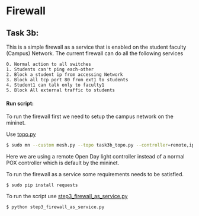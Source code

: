 # Firewall

## Task 3b:
This is a simple firewall as a service that is enabled on the student faculty (Campus) Network.
The current firewall can do all the following services

```
0. Normal action to all switches
1. Students can't ping each-other
2. Block a student ip from accessing Network
3. Block all tcp port 80 from ext1 to students
4. Student1 can talk only to faculty1
5. Block All external traffic to students
```

#### Run script:
To run the firewall first we need to setup the campus network on the mininet.

Use [topo.py](https://github.com/shreyakupadhyay/SDN-Project/blob/master/scripts/task3_topo.py)
```sh
$ sudo mn --custom mesh.py --topo task3b_topo.py --controller=remote,ip=127.0.0.1
```
Here we are using a remote Open Day light controller instead of a normal POX controller which is default by the mininet.

To run the firewall as a service some requirements needs to be satisfied. 
```
$ sudo pip install requests
```

To run the script use [step3_firewall_as_service.py](https://github.com/shreyakupadhyay/SDN-Datacenter/blob/master/scripts/step3_firewall_as_service.py)
```
$ python step3_firewall_as_service.py
```
